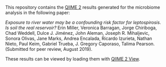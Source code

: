 This repository contains the [QIIME 2](https://qiime2.org) results generated for the microbiome analysis in the following paper:

_Exposure to river water may be a confounding risk factor for leptospirosis. Is soil the real reservoir?_ Erin Miller, Veronica Barragan, Jorge Chiriboga, Chad Weddell, Dulce J. Jiménez, John Aleman, Joseph R. Mihaljevic, Sonora Olivas, Jane Marks, Andrea Encalada, Ricardo Izurieta, Nathan Nieto, Paul Keim, Gabriel Trueba, J. Gregory Caporaso, Talima Pearson. (Submitted for peer review, August 2019).

These results can be viewed by loading them with [QIIME 2 View](https://view.qiime2.org).
